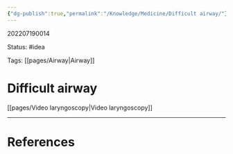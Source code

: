 ```yaml
---
{"dg-publish":true,"permalink":"/Knowledge/Medicine/Difficult airway/"}
---
```



202207190014

Status: #idea

Tags: [[pages/Airway\|Airway]]

# Difficult airway

[[pages/Video laryngoscopy\|Video laryngoscopy]]






___
# References
